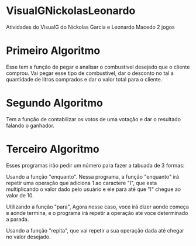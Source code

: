 # VisualGNickolasLeonardo
Atividades do VisualG do Nickolas Garcia e Leonardo Macedo 2 jogos <p>
<h1>Primeiro Algoritmo</h1>
Esse tem a função de pegar e analisar o combustivel desejado que o cliente comprou. Vai pegar esse tipo de combustivel, dar o desconto no tal a quantidade de litros comprados e dar o valor total para o cliente.<p>
<h1> Segundo Algoritmo</h1>
Tem a função de contabilizar os votos de uma votação e dar o resultado falando o ganhador.<p>
<h1> Terceiro Algoritmo</h1>
Esses programas irão pedir um número para fazer a tabuada de 3 formas: <p>
Usando a função "enquanto". Nessa programa, a função "enquanto" irá repetir uma operação que adiciona 1 ao caractere "I",  que esta multiplicando o valor dado pelo usuário e ele para até que  "I" chegue ao valor de 10. <p>
Utilizando a função  "para", Agora nesse caso, voce irá dizer aonde começa e aonde termina, e o programa irá repetir a  operação ate voce determinado a parada.<p>
Usando a função "repita", que vai repetir a sua operação dada até chegar no valor desejado.
